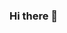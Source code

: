 ### Hi there 👋

<!--
**HippoScrewdriver/HippoScrewdriver** is a ✨ _special_ ✨ repository because its `README.md` (this file) appears on your GitHub profile.

Here are some ideas to get you started:

- 🔭 I’m currently working on my blog!!
- 🌱 I’m currently learning cs, mathematics?
- 👯 I’m looking to collaborate on ARUW!
- 🤔 I’m looking for help with hmmm i dont know
- 💬 Ask me about anything
- 📫 How to reach me: dont
- 😄 Pronouns: whatever
- ⚡ Fun fact: calligrapher & Tolkien's fan
-->
